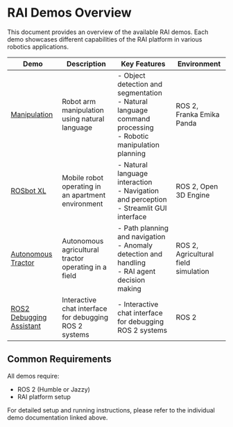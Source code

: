 # RAI Demos Overview

This document provides an overview of the available RAI demos. Each demo showcases different capabilities of the RAI platform in various robotics applications.

| Demo                                               | Description                                            | Key Features                                                                                                    | Environment                          |
| -------------------------------------------------- | ------------------------------------------------------ | --------------------------------------------------------------------------------------------------------------- | ------------------------------------ |
| [Manipulation](manipulation.md)                    | Robot arm manipulation using natural language          | - Object detection and segmentation<br>- Natural language command processing<br>- Robotic manipulation planning | ROS 2, Franka Emika Panda            |
| [ROSbot XL](rosbot_xl.md)                          | Mobile robot operating in an apartment environment     | - Natural language interaction<br>- Navigation and perception<br>- Streamlit GUI interface                      | ROS 2, Open 3D Engine                |
| [Autonomous Tractor](agriculture.md)               | Autonomous agricultural tractor operating in a field   | - Path planning and navigation<br>- Anomaly detection and handling<br>- RAI agent decision making               | ROS 2, Agricultural field simulation |
| [ROS2 Debugging Assistant](debugging_assistant.md) | Interactive chat interface for debugging ROS 2 systems | - Interactive chat interface for debugging ROS 2 systems                                                        | ROS 2                                |

## Common Requirements

All demos require:

-   ROS 2 (Humble or Jazzy)
-   RAI platform setup

For detailed setup and running instructions, please refer to the individual demo documentation linked above.
